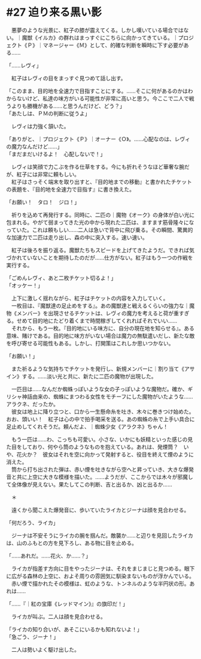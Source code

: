 # #27 迫り来る黒い影

　悪夢のような光景に、紅子の膝が震えてくる。しかし嘆いている場合ではない。｜魔獣《イルカ》の群れはまっすぐにこちらに向かってきている。｜プロジェクト《Ｐ》｜マネージャー《Ｍ》として、的確な判断を瞬時に下す必要がある……

「……レヴィ」

　紅子はレヴィの目をまっすぐ見つめて話し出す。

「このまま、目的地を全速力で目指すことにする。……そこに何があるのかはわからないけど、私達の味方がいる可能性が非常に高いと思う。今ここで二人で戦うよりも勝機がある……と思うんだけど、どう？」  
「あたしは、ＰＭの判断に従うよ」

　レヴィは力強く頷いた。

「ありがと、｜プロジェクト《Ｐ》｜オーナー《Ｏ》。……心配なのは、レヴィの魔力なんだけど……」  
「まだまだいけるよ！　心配しないで！」

　レヴィは笑顔で力こぶを作る仕草をする。今にも折れそうなほど華奢な腕だが、紅子には非常に頼もしい。  
　紅子はさっそく端末を取り出すと、『目的地までの移動』と書かれたチケットの表題を、『目的地を全速力で目指す』に書き換えた。

「お願い！　タロ！　ジロ！」

　祈りを込めて再発行する。同時に、二匹の｜魔物《オーク》の身体が白い光に包まれる。やがて弱まってきた光の中から現れた二匹は、ますます筋骨隆々になっていた。これは頼もしい……二人は急いで背中に飛び乗る。その瞬間、驚異的な加速力で二匹は走り出し、森の中に突入する。速い速い。

　紅子は後ろを振り返る。魔獣たちもスピードを上げてきたようだ。できれば気づかれていないことを期待したのだが……仕方がない。紅子はもう一つの作戦を実行する。

「ごめんレヴィ、あと二枚チケット切るよ！」  
「オッケー！」

　上下に激しく揺れながら、紅子はチケットの内容を入力していく。  
　一枚目は、『魔獣達の足止めをする』。あの魔獣達と戦えるくらいの強力な｜魔物《メンバー》を出現させるチケットは、レヴィの魔力を考えると荷が重すぎる。せめて目的地にたどり着くまで時間稼ぎしてくれればそれでいい……  
　それから、もう一枚。『目的地にいる味方に、自分の現在地を知らせる』。ある意味、賭けである。目的地に味方がいない場合は魔力の無駄遣いだし、新たな敵を呼び寄せる可能性もある。しかし、打開策はこれしか思いつかない。

「お願い！」

　また祈るような気持ちでチケットを発行し、新規メンバーに｜割り当て《アサイン》する。……淡い光と共に、新たに二匹の魔物が出現した。

　一匹目は……なんだか蜘蛛っぽいような女の子っぽいような魔物だ。確か、ギリシャ神話由来の、蜘蛛にまつわる女性をモチーフにした魔物がいたような……アラクネ、だったか。  
　彼女は地上に降り立つと、口から一生懸命糸を吐き、木々に巻きつけ始めた。おお、頭いい！　紅子は心の中で拍手喝采を送る。あの蜘蛛の糸で上手い具合に足止めしてくれそうだ。頼んだよ、｜蜘蛛少女《アラクネ》ちゃん！

　もう一匹は……わ、こっちも可愛い。小さな、いかにも妖精といった感じの見た目をしており、何やら筒のようなものを抱えている。あれは、発煙筒？　いや、花火か？　彼女はそれを空に向かって発射すると、役目を終えて煙のように消えた。  
　筒から打ち出された弾は、赤い煙を吐きながら空へと昇っていき、大きな爆発音と共に上空に大きな模様を描いた。……ようだが、ここからでは木々が邪魔して全体像が見えない。果たしてこの判断、吉と出るか、凶と出るか……

　＊

　遠くから聞こえた爆発音に、歩いていたライカとジーナは顔を見合わせる。

「何だろう、ライカ」

　ジーナは不安そうにライカの腕を掴んだ。敵襲か……と辺りを見回したライカは、山のふもとの方を見下ろし、ある物に目を止める。

「……あれだ。……花火、か……？」

　ライカが指差す方向に目をやったジーナは、それをまじまじと見つめる。眼下に広がる森林の上空に、およそ周りの雰囲気に馴染まないものが浮かんでいる。  
　赤い煙で描かれたその模様は、虹のような、トンネルのような半円状の形。あれは……

「……『｜紅の宝庫《レッドマイン》』の旗印だ！」

　ライカが叫ぶ。二人は顔を見合わせる。

「ライカの知り合いが、あそこにいるかも知れないよ！」  
「急ごう、ジーナ！」

　二人は勢いよく駆け出した。

